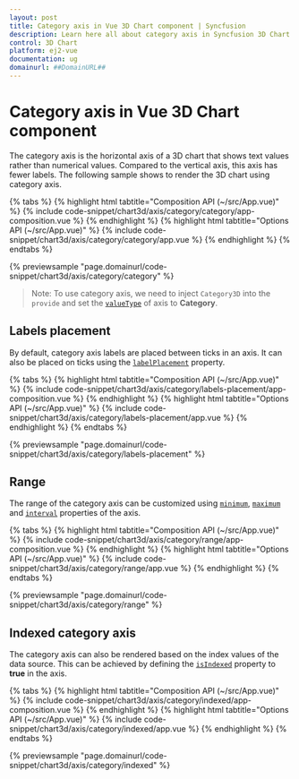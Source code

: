 ```yaml
---
layout: post
title: Category axis in Vue 3D Chart component | Syncfusion
description: Learn here all about category axis in Syncfusion 3D Chart component of Syncfusion Essential JS 2 and more.
control: 3D Chart
platform: ej2-vue
documentation: ug
domainurl: ##DomainURL##
---
```


# Category axis in Vue 3D Chart component

The category axis is the horizontal axis of a 3D chart that shows text values rather than numerical values. Compared to the vertical axis, this axis has fewer labels. The following sample shows to render the 3D chart using category axis.

{% tabs %}
{% highlight html tabtitle="Composition API (~/src/App.vue)" %}
{% include code-snippet/chart3d/axis/category/category/app-composition.vue %}
{% endhighlight %}
{% highlight html tabtitle="Options API (~/src/App.vue)" %}
{% include code-snippet/chart3d/axis/category/category/app.vue %}
{% endhighlight %}
{% endtabs %}
        
{% previewsample "page.domainurl/code-snippet/chart3d/axis/category/category" %}

>Note: To use category axis, we need to inject `Category3D` into the `provide` and set the [`valueType`](https://ej2.syncfusion.com/vue/documentation/api/chart3d/axis3D/#valuetype) of axis to **Category**.

## Labels placement

By default, category axis labels are placed between ticks in an axis. It can also be placed on ticks using the [`labelPlacement`](https://ej2.syncfusion.com/vue/documentation/api/chart3d/axis3D/#labelplacement) property.

{% tabs %}
{% highlight html tabtitle="Composition API (~/src/App.vue)" %}
{% include code-snippet/chart3d/axis/category/labels-placement/app-composition.vue %}
{% endhighlight %}
{% highlight html tabtitle="Options API (~/src/App.vue)" %}
{% include code-snippet/chart3d/axis/category/labels-placement/app.vue %}
{% endhighlight %}
{% endtabs %}
        
{% previewsample "page.domainurl/code-snippet/chart3d/axis/category/labels-placement" %}

## Range

The range of the category axis can be customized using [`minimum`](https://ej2.syncfusion.com/vue/documentation/api/chart3d/axis3D/#minimum), [`maximum`](https://ej2.syncfusion.com/vue/documentation/api/chart3d/axis3D/#maximum) and [`interval`](https://ej2.syncfusion.com/vue/documentation/api/chart3d/axis3D/#interval) properties of the axis.

{% tabs %}
{% highlight html tabtitle="Composition API (~/src/App.vue)" %}
{% include code-snippet/chart3d/axis/category/range/app-composition.vue %}
{% endhighlight %}
{% highlight html tabtitle="Options API (~/src/App.vue)" %}
{% include code-snippet/chart3d/axis/category/range/app.vue %}
{% endhighlight %}
{% endtabs %}
        
{% previewsample "page.domainurl/code-snippet/chart3d/axis/category/range" %}

## Indexed category axis

The category axis can also be rendered based on the index values of the data source. This can be achieved by defining the [`isIndexed`](https://ej2.syncfusion.com/vue/documentation/api/chart3d/axis3D/#isindexed) property to **true** in the axis.

{% tabs %}
{% highlight html tabtitle="Composition API (~/src/App.vue)" %}
{% include code-snippet/chart3d/axis/category/indexed/app-composition.vue %}
{% endhighlight %}
{% highlight html tabtitle="Options API (~/src/App.vue)" %}
{% include code-snippet/chart3d/axis/category/indexed/app.vue %}
{% endhighlight %}
{% endtabs %}
        
{% previewsample "page.domainurl/code-snippet/chart3d/axis/category/indexed" %}
